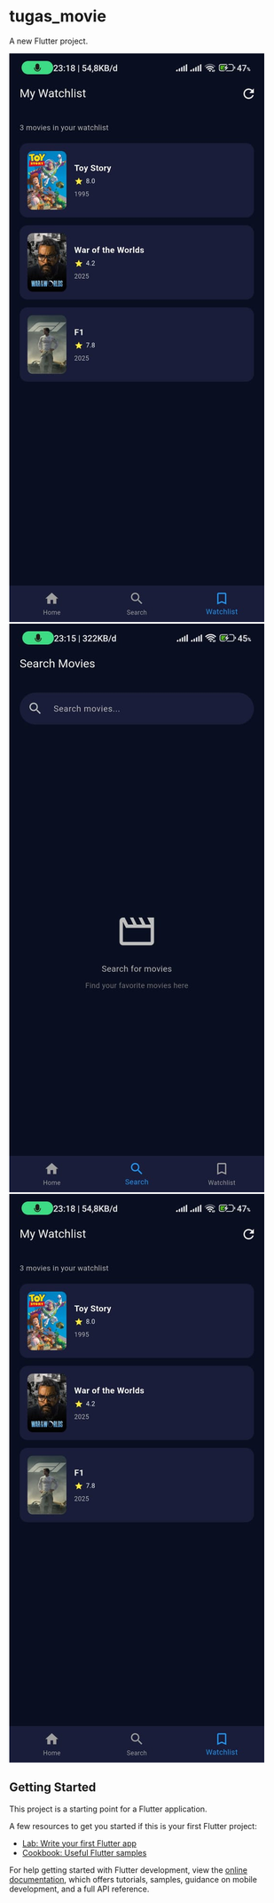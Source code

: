 # tugas_movie
A new Flutter project.

![Image Alt](https://github.com/nabillafaras/Tugas_Interview_MovieKatalog/blob/ffe235ba92bfb8be181897571f6ed05f5396af05/Watchlist_Movie.jpg)
![Image Alt](https://github.com/nabillafaras/Tugas_Interview_MovieKatalog/blob/ffe235ba92bfb8be181897571f6ed05f5396af05/Search_Movie.jpg)
![Image Alt](https://github.com/nabillafaras/Tugas_Interview_MovieKatalog/blob/ffe235ba92bfb8be181897571f6ed05f5396af05/Watchlist_Movie.jpg)
## Getting Started

This project is a starting point for a Flutter application.

A few resources to get you started if this is your first Flutter project:

- [Lab: Write your first Flutter app](https://docs.flutter.dev/get-started/codelab)
- [Cookbook: Useful Flutter samples](https://docs.flutter.dev/cookbook)

For help getting started with Flutter development, view the
[online documentation](https://docs.flutter.dev/), which offers tutorials,
samples, guidance on mobile development, and a full API reference.
